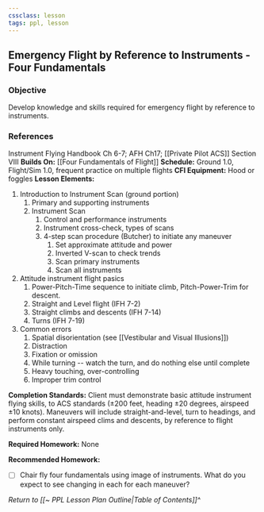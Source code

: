 ```yaml
---
cssclass: lesson
tags: ppl, lesson
---
```

## Emergency Flight by Reference to Instruments - Four Fundamentals

### Objective
Develop knowledge and skills required for emergency flight by reference to instruments.

### References
Instrument Flying Handbook Ch 6-7; AFH Ch17; [[Private Pilot ACS]] Section VIII
**Builds On:** [[Four Fundamentals of Flight]]
**Schedule:** Ground 1.0, Flight/Sim 1.0, frequent practice on multiple flights
**CFI Equipment:** Hood or foggles
**Lesson Elements:**
1. Introduction to Instrument Scan (ground portion)
	1. Primary and supporting instruments
	2. Instrument Scan
		1. Control and performance instruments
		2. Instrument cross-check, types of scans
		3. 4-step scan procedure (Butcher) to initiate any maneuver
			1. Set approximate attitude and power
			2. Inverted V-scan to check trends
			3. Scan primary instruments
			4. Scan all instruments
2. Attitude instrument flight pasics
	1. Power-Pitch-Time sequence to initiate climb, Pitch-Power-Trim for descent.
	2. Straight and Level flight (IFH 7-2)
	3. Straight climbs and descents (IFH 7-14)
	4. Turns (IFH 7-19)
3. Common errors
	1. Spatial disorientation (see [[Vestibular and Visual Illusions]])
	2. Distraction
	3. Fixation or omission
	4. While turning -- watch the turn, and do nothing else until complete
	5. Heavy touching, over-controlling
	6. Improper trim control

**Completion Standards:** Client must demonstrate basic attitude instrument flying skills, to ACS standards (&plusmn;200 feet, heading &plusmn;20 degrees, airspeed &plusmn;10 knots). Maneuvers will include straight-and-level, turn to headings, and perform constant airspeed clims and descents, by reference to flight instruments only.

**Required Homework:** None

**Recommended Homework:** 
- [ ] Chair fly four fundamentals using image of instruments. What do you expect to see changing in each for each maneuver? 

*Return to [[~ PPL Lesson Plan Outline|Table of Contents]]^*